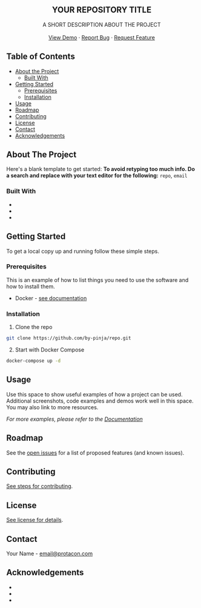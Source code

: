 <!--
    This template file is used and was generated by Repository Validator.
    If you use this file as a template for your own README, you may
    remove this comment.
-->

<div align="center">
  <h2 align="center">YOUR REPOSITORY TITLE</h2>

  <p align="center">
    A SHORT DESCRIPTION ABOUT THE PROJECT
    <br />
    <br />
    <a href="https://github.com/by-pinja/repo">View Demo</a>
    ·
    <a href="https://github.com/by-pinja/repo/issues">Report Bug</a>
    ·
    <a href="https://github.com/by-pinja/repo/issues">Request Feature</a>
  </p>
</div>

## Table of Contents

* [About the Project](#about-the-project)
  * [Built With](#built-with)
* [Getting Started](#getting-started)
  * [Prerequisites](#prerequisites)
  * [Installation](#installation)
* [Usage](#usage)
* [Roadmap](#roadmap)
* [Contributing](#contributing)
* [License](#license)
* [Contact](#contact)
* [Acknowledgements](#acknowledgements)

## About The Project

Here's a blank template to get started:
**To avoid retyping too much info. Do a search and replace with your text editor for the following:**
`repo`, `email`

### Built With

* []()
* []()
* []()

## Getting Started

To get a local copy up and running follow these simple steps.

### Prerequisites

This is an example of how to list things you need to use the software and how to install them.
* Docker - [see documentation](https://docs.docker.com/install/)

### Installation
 
1. Clone the repo
```sh
git clone https://github.com/by-pinja/repo.git
```
2. Start with Docker Compose
```sh
docker-compose up -d
```

## Usage

Use this space to show useful examples of how a project can be used. Additional screenshots, code examples and demos work well in this space. You may also link to more resources.

_For more examples, please refer to the [Documentation](https://example.com)_

## Roadmap

See the [open issues](https://github.com/by-pinja/repo/issues) for a list of proposed features (and known issues).

## Contributing

[See steps for contributing](./CONTRIBUTING.md).

## License

[See license for details](./LICENSE).

## Contact

Your Name - email@protacon.com

## Acknowledgements

* []()
* []()
* []()
